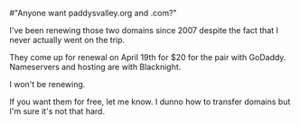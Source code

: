 #"Anyone want paddysvalley.org and .com?"

I've been renewing those two domains since 2007 despite the fact that I never actually went on the trip.

They come up for renewal on April 19th for $20 for the pair with GoDaddy. Nameservers and hosting are with Blacknight.

I won't be renewing.

If you want them for free, let me know. I dunno how to transfer domains but I'm sure it's not that hard.

&nbsp;

&nbsp;